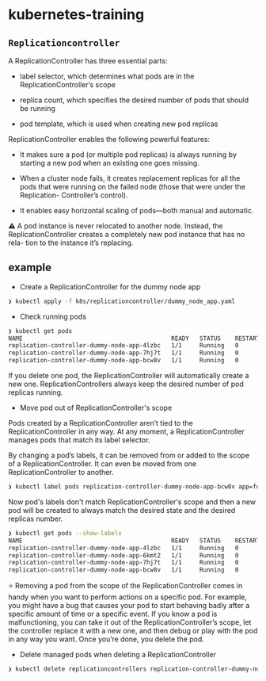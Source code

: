 # kubernetes-training

## `Replicationcontroller`

A ReplicationController has three essential parts:

- label selector, which determines what pods are in the ReplicationController’s scope

- replica count, which specifies the desired number of pods that should be running

- pod template, which is used when creating new pod replicas


ReplicationController enables the following powerful features:

- It makes sure a pod (or multiple pod replicas) is always running by starting a new pod when an existing one goes missing.

- When a cluster node fails, it creates replacement replicas for all the pods that were running on the failed node (those that were under the Replication- Controller’s control).

- It enables easy horizontal scaling of pods—both manual and automatic.

:warning: A pod instance is never relocated to another node. Instead, the ReplicationController creates a completely new pod instance that has no rela- tion to the instance it’s replacing.

## example

- Create a ReplicationController for the dummy node app

```bash
❯ kubectl apply -f k8s/replicationcontroller/dummy_node_app.yaml
```

- Check running pods

```bash
❯ kubectl get pods
NAME                                          READY   STATUS    RESTARTS   AGE
replication-controller-dummy-node-app-4lzbc   1/1     Running   0          1m
replication-controller-dummy-node-app-7hj7t   1/1     Running   0          1m
replication-controller-dummy-node-app-bcw8v   1/1     Running   0          1m
```

If you delete one pod, the ReplicationController will automatically create a new one.
ReplicationControllers always keep the desired number of pod replicas running.

- Move pod out of ReplicationController's scope

Pods created by a ReplicationController aren’t tied to the ReplicationController in any way. At any moment, a ReplicationController manages pods that match its label selector.

By changing a pod’s labels, it can be removed from or added to the scope of a ReplicationController. It can even be moved from one ReplicationController to another.

```bash
❯ kubectl label pods replication-controller-dummy-node-app-bcw8v app=foo --overwrite
```

Now pod's labels don't match ReplicationController's scope and then a new pod will be created to always match the desired state and the desired replicas number.

```bash
❯ kubectl get pods --show-labels
NAME                                          READY   STATUS    RESTARTS   AGE   LABELS
replication-controller-dummy-node-app-4lzbc   1/1     Running   0          20m   app=dummy
replication-controller-dummy-node-app-6kmt2   1/1     Running   0          15m   app=dummy
replication-controller-dummy-node-app-7hj7t   1/1     Running   0          20m   app=dummy
replication-controller-dummy-node-app-bcw8v   1/1     Running   0          20m   app=foo
```

:star: Removing a pod from the scope of the ReplicationController comes in handy when you want to perform actions on a specific pod. For example, you might have a bug that causes your pod to start behaving badly after a specific amount of time or a specific event. If you know a pod is malfunctioning, you can take it out of the ReplicationController’s scope, let the controller replace it with a new one, and then debug or play with the pod in any way you want. Once you’re done, you delete the pod.

- Delete managed pods when deleting a ReplicationController

```bash
❯ kubectl delete replicationcontrollers replication-controller-dummy-node-app --cascade=true
```
